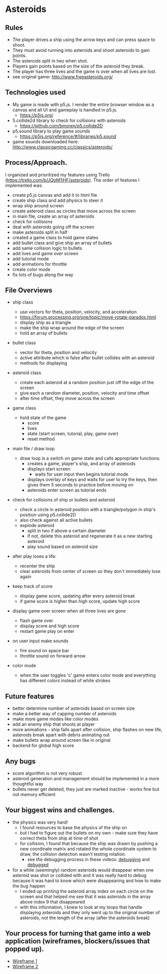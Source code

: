 # Asteroids



## Rules
 * The player drives a ship using the arrow keys and can press space to shoot.
 * They must avoid running into asteroids and shoot asteroids to gain points.
 * The asteroids split in two when shot.
 * Players gain points based on the size of the asteroid they break.
 * The player has three lives and the game is over when all lives are lost.
 * see original game: http://www.freeasteroids.org/



## Technologies used
  * My game is made with p5.js. I render the entire browser window as a canvas and all UI and gameplay is handled in p5.js.
    * https://p5js.org/
  * 5.collide2d library to check for collisions with asteroids
    * https://github.com/bmoren/p5.collide2D
  * p5.sound library to play game sounds
    * https://p5js.org/reference/#/libraries/p5.sound
  * game sounds downloaded here: http://www.classicgaming.cc/classics/asteroids/



## Process/Approach.
I organized and prioritized my features using Trello (https://trello.com/b/JQpM1iHF/asteroids). The order of features I implemented was:
   * create p5.js canvas and add it to html file
   * create ship class and add physics to steer it
   * wrap ship around screen
   * create asteroid class as circles that move across the screen
   * in main file, create an array of asteroids
   * check for collisions
   * deal with asteroids going off the screen
   * make asteroids split in half
   * created a game class to hold game states
   * add bullet class and give ship an array of bullets
   * add same collision logic to bullets
   * add lives and game over screen
   * add tutorial mode
   * add animations for throttle
   * create color mode
   * fix lots of bugs along the way



  ## File Overviews


  * ship class
    * use vectors for theta, position, velocity, and acceleration
    * https://forum.processing.org/one/topic/move-rotate-paradox.html
    * display ship as a triangle
    * make the ship wrap around the edge of the screen
    * hold an array of bullets


  * bullet class
    * vector for theta, position and velocity
    * active attribute which is false after bullet collides with an asteroid
    * methods for displaying


  * asteroid class
    * create each asteroid at a random position just off the edge of the screen
    * give each a random diameter, position, velocity and time offset
    * after time offset, they move across the screen


  * game class
    * hold state of the game
      * score
      * lives
      * state (start screen, tutorial, play, game over)
      * reset method


  * main file / draw loop
    * draw loop is a switch on game state and calls appropriate functions:
      * creates a game, player's ship, and array of asteroids
      * displays start screen
        * waits for user input then begins tutorial mode
      * displays overlay of keys and waits for user to try the keys, then gives them 5 seconds to practice before moving on
      * asteroids enter screen as tutorial ends


  * check for collisions of ship or bullets and asteroid
    * check a circle in asteroid position with a triangle/polygon in ship's position using p5.collide2D
    * also check against all active bullets
    * explode asteroid
      * split in two if above a certain diameter
      * if not, delete this asteroid and regenerate it as a new starting asteroid
      * play sound based on asteroid size


  * after play loses a life:
    * recenter the ship
    * clear asteroids from center of screen so they don't immediately lose again


  * keep track of score
    * display game score, updating after every asteroid break
    * if game score is higher than high score, update high score


  * display game over screen when all three lives are gone
    * flash game over
    * display score and high score
    * restart game play on enter


  * on user input make sounds
    * fire sound on space bar
    * throttle sound on forward arrow


  * color mode
    * when the user toggles 'c' game enters color mode and everything has different colors instead of white strokes



## Future features

* better determine number of asteroids based on screen size
 * make a better way of capping number of asteroids
* make more game modes like color modes
* add an enemy ship that shoots at player
* more animations - ship falls apart after collision, ship flashes on new life, asteroids break apart with debris animating out
* make bullets wrap around screen like in original
* backend for global high score


## Any bugs
* score algorithm is not very robust
* asteroid generation and management should be implemented in a more thoughtful way
* bullets never get deleted, they just are marked inactive - works fine but not memory efficient


## Your biggest wins and challenges.
  * the physics was very hard!
    * I found resources to base the physics of the ship on
    * but I had to figure out the bullets on my own - make sure they have correct theta from ship at time of shot
    * for collision, I found that because the ship was drawn by pushing a new coordinate matrix and rotated the whole coordinate system to draw, the collision detection wasn't testing rotation.
      * see the debugging process in these videos: [debugging](https://github.com/laurabrooks/asteroids/blob/master/process/debug.mov) and [debugged](https://github.com/laurabrooks/asteroids/blob/master/process/debugged.mov)
  * for a while (seemingly) random asteroids would disappear when one asteroid was shot or collided with and it was really hard to debug because it was hard to know which were disappearing and how to make the bug happen
    * I ended up printing the asteroid array index on each circle on the screen and that helped me see that it was asteroids in the array above index 9 that disappeared
    * with this information, I knew to look at my loops that handle displaying asteroids and they only went up to the original number of asteroids, not the length of the array (after the asteroids break)



## Your process for turning that game into a web application (wireframes, blockers/issues that popped up).
* [Wireframe 1](https://github.com/laurabrooks/asteroids/blob/master/process/wireframe1)
* [Wireframe 2](https://github.com/laurabrooks/asteroids/blob/master/process/wireframes2)
